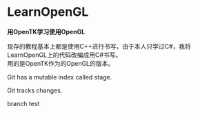 # LearnOpenGL
**用OpenTK学习使用OpenGL**

现存的教程基本上都是使用C++进行书写，由于本人只学过C#，我将LearnOpenGL上的代码改编成用C#书写。    
用的是OpenTK作为的OpenGL的版本。


Git has a mutable index called stage.

Git tracks changes.

branch test

